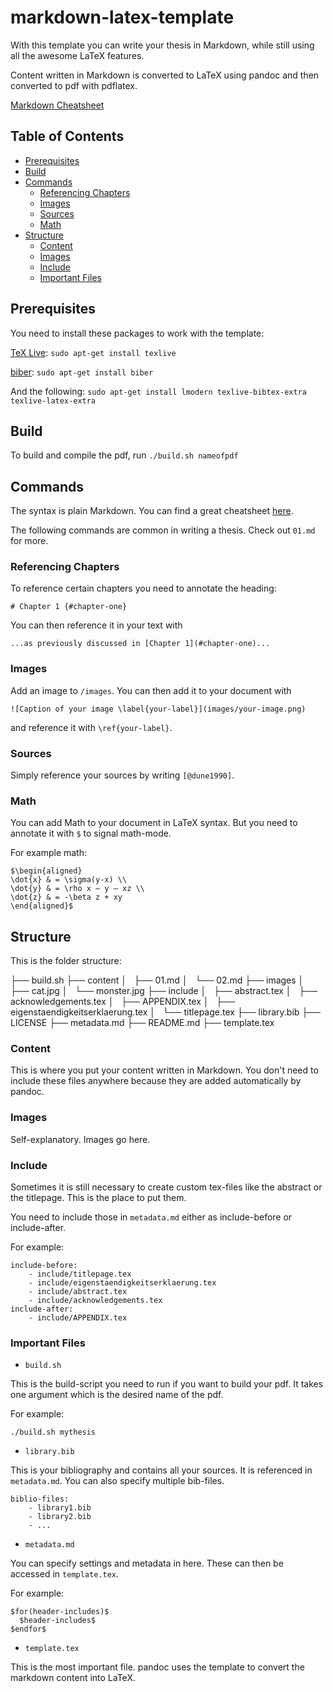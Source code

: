 # markdown-latex-template

With this template you can write your thesis in Markdown, while still using all the awesome LaTeX features.

Content written in Markdown is converted to LaTeX using pandoc and then converted to pdf with pdflatex.

[Markdown Cheatsheet](https://github.com/adam-p/markdown-here/wiki/Markdown-Cheatsheet)

## Table of Contents

* [Prerequisites](#prerequisites)
* [Build](#build)
* [Commands](#commands)
    * [Referencing Chapters](#referencing-chapters)
    * [Images](#images)
    * [Sources](#sources)
    * [Math](#math)
* [Structure](#structure)
    - [Content](#content)
    - [Images](#images)
    - [Include](#include)
    - [Important Files](#important-files)

## Prerequisites

You need to install these packages to work with the template:

[TeX Live](https://www.tug.org/texlive/):
```sudo apt-get install texlive```

[biber](http://biblatex-biber.sourceforge.net/):
```sudo apt-get install biber```

And the following:
```sudo apt-get install lmodern texlive-bibtex-extra texlive-latex-extra```

## Build

To build and compile the pdf, run
```./build.sh nameofpdf```

## Commands

The syntax is plain Markdown. You can find a great cheatsheet [here](https://github.com/adam-p/markdown-here/wiki/Markdown-Cheatsheet). 

The following commands are common in writing a thesis. Check out `01.md` for more.

### Referencing Chapters

To reference certain chapters you need to annotate the heading:

`# Chapter 1 {#chapter-one}`

You can then reference it in your text with 

`...as previously discussed in [Chapter 1](#chapter-one)...`

### Images

Add an image to `/images`. You can then add it to your document with

`![Caption of your image \label{your-label}](images/your-image.png)`

and reference it with `\ref{your-label}`.

### Sources

Simply reference your sources by writing `[@dune1990]`.

### Math

You can add Math to your document in LaTeX syntax. But you need to annotate it with `$` to signal math-mode.

For example math:

```
$\begin{aligned}
\dot{x} & = \sigma(y-x) \\
\dot{y} & = \rho x – y – xz \\
\dot{z} & = -\beta z + xy
\end{aligned}$
```

## Structure

This is the folder structure:

├── build.sh
├── content
│   ├── 01.md
│   └── 02.md
├── images
│   ├── cat.jpg
│   └── monster.jpg
├── include
│   ├── abstract.tex
│   ├── acknowledgements.tex
│   ├── APPENDIX.tex
│   ├── eigenstaendigkeitserklaerung.tex
│   └── titlepage.tex
├── library.bib
├── LICENSE
├── metadata.md
├── README.md
├── template.tex

### Content

This is where you put your content written in Markdown. You don't need to include these files anywhere because they are added automatically by pandoc.

### Images

Self-explanatory. Images go here.

### Include

Sometimes it is still necessary to create custom tex-files like the abstract or the titlepage. This is the place to put them.

You need to include those in `metadata.md` either as include-before or include-after.

For example:
```
include-before:
    - include/titlepage.tex
    - include/eigenstaendigkeitserklaerung.tex
    - include/abstract.tex
    - include/acknowledgements.tex
include-after:
    - include/APPENDIX.tex
```

### Important Files

- `build.sh`

This is the build-script you need to run if you want to build your pdf. It takes one argument which is the desired name of the pdf.

For example:
```
./build.sh mythesis
```

- `library.bib`

This is your bibliography and contains all your sources. It is referenced in `metadata.md`. You can also specify multiple bib-files.

```
biblio-files: 
    - library1.bib
    - library2.bib
    - ...
```

- `metadata.md`

You can specify settings and metadata in here. These can then be accessed in `template.tex`.

For example:

```
$for(header-includes)$
  $header-includes$
$endfor$
```

- `template.tex`

This is the most important file. pandoc uses the template to convert the markdown content into LaTeX.


